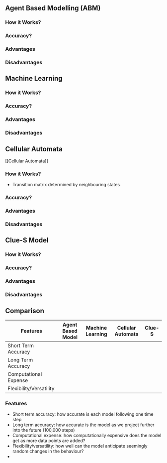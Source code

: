 ## Agent Based Modelling (ABM)

### How it Works?

### Accuracy?

### Advantages

### Disadvantages

## Machine Learning

### How it Works?

### Accuracy?

### Advantages

### Disadvantages

## Cellular Automata
[[Cellular Automata]]
### How it Works?

- Transition matrix determined by neighbouring states

### Accuracy?

### Advantages

### Disadvantages

## Clue-S Model

### How it Works?

### Accuracy?

### Advantages

### Disadvantages

## Comparison

| Features                | Agent Based Model | Machine Learning | Cellular Automata | Clue-S |
| ----------------------- | ----------------- | ---------------- | ----------------- | ------ |
| Short Term Accuracy     |                   |                  |                   |        |
| Long Term Accuracy      |                   |                  |                   |        |
| Computational Expense   |                   |                  |                   |        |
| Flexibility/Versatility |                   |                  |                   |        |

### Features
- Short term accuracy: how accurate is each model following one time step
- Long term accuracy: how accurate is the model as we project further into the future (100,000 steps)
- Computational expense: how computationally expensive does the model get as more data points are added?
- Flexibility/versatility: how well can the model anticipate seemingly random changes in the behaviour?
- 